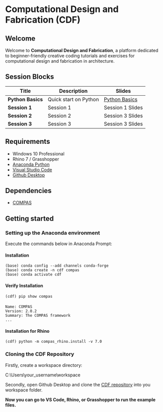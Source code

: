 # Computational Design and Fabrication (CDF)

## Welcome

Welcome to **Computational Design and Fabrication**, a platform dedicated to beginner-friendly creative coding tutorials and exercises for computational design and fabrication in architecture.


## Session Blocks

Title | Description | Slides  
----- | ----------- | ------
**Python Basics** | Quick start on Python | [Python Basics](https://docs.google.com/presentation/d/1VDaIxVtl5dnydUoDbgl7tOkzcTfhUV11hmd7pZFogok/edit?usp=sharing)
**Session 1** | Session 1  | Session 1 Slides
**Session 2** | Session 2  | Session 3 Slides
**Session 3** | Session 3  | Session 3 Slides



## Requirements

* Windows 10 Professional
* Rhino 7 / Grasshopper
* [Anaconda Python](https://www.anaconda.com/distribution/?gclid=CjwKCAjwo9rtBRAdEiwA_WXcFoyH8v3m-gVC55J6YzR0HpgB8R-PwM-FClIIR1bIPYZXsBtbPRfJ8xoC6HsQAvD_BwE)
* [Visual Studio Code](https://code.visualstudio.com/)
* [Github Desktop](https://desktop.github.com/)

## Dependencies

* [COMPAS](https://compas-dev.github.io/)

## Getting started

### Setting up the Anaconda environment

Execute the commands below in Anaconda Prompt:
	
#### Installation

    (base) conda config --add channels conda-forge
    (base) conda create -n cdf compas
    (base) conda activate cdf
    
#### Verify Installation

    (cdf) pip show compas

####
    Name: COMPAS
    Version: 2.0.2
    Summary: The COMPAS framework
    ...

#### Installation for Rhino

    (cdf) python -m compas_rhino.install -v 7.0


### Cloning the CDF Repository

Firstly, create a workspace directory:

C:\Users\your_username\workspace

Secondly, open Github Desktop and clone the [CDF repository](https://github.com/computational_design_and_fabrication/computational_design_and_fabrication) into you workspace folder.

**Now you can go to VS Code, Rhino, or Grasshopper to run the example files.**
